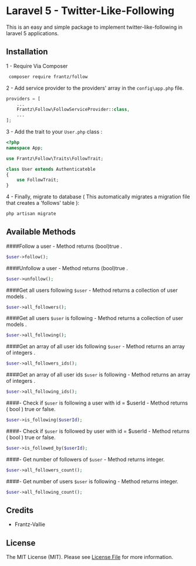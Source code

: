 # Laravel 5 - Twitter-Like-Following

This is an easy and simple package to implement twitter-like-following in laravel 5 applications.  

## Installation

1 - Require Via Composer

``` bash
 composer require frantz/follow
```

2 - Add service provider to the providers' array in the `config\app.php` file.
```php
providers = [
	...
	Frantz\Follow\FollowServiceProvider::class,
	...
];
```
3 - Add the trait to your `User.php` class :

```php
<?php
namespace App;

use Frantz\Follow\Traits\FollowTrait;

class User extends Authenticateble
{
	use FollowTrait;
}
```
4 - Finally, migrate to database ( This automatically migrates a migration file that creates a 'follows' table ):

```bash
php artisan migrate
```

## Available Methods

####Follow a user - Method returns (bool)true .
```php
$user->follow();
```
####Unfollow a user - Method returns (bool)true .
```php
$user->unfollow();
```
####Get all users following `$user` - Method returns a collection of user models .
```php
$user->all_followers();
```
####Get all users `$user` is following - Method returns a collection of user models .
```php
$user->all_following();
```
####Get an array of all user ids following `$user` - Method returns an array of integers .
```php
$user->all_followers_ids();
```
####Get an array of all user ids `$user` is following - Method returns an array of integers .
```php
$user->all_following_ids();
```
####- Check if `$user` is following a user with id = $userId - Method returns ( bool ) true or false.
```php
$user->is_following($userId);
```
####- Check if `$user` is followed by user with id = $userId - Method returns ( bool ) true or false.
```php
$user->is_followed_by($userId);
```
####- Get number of followers of `$user` - Method returns integer.
```php
$user->all_followers_count();
```
####- Get number of users `$user` is following - Method returns integer.
```php
$user->all_following_count();
```




## Credits

- Frantz-Vallie

## License

The MIT License (MIT). Please see [License File](LICENSE.md) for more information.
